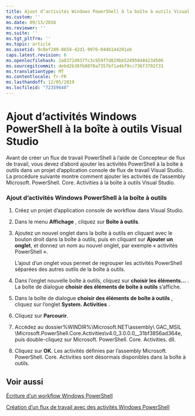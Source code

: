 ```yaml
---
title: Ajout d’activités Windows PowerShell à la boîte à outils Visual Studio | Microsoft Docs
ms.custom: ''
ms.date: 09/13/2016
ms.reviewer: ''
ms.suite: ''
ms.tgt_pltfrm: ''
ms.topic: article
ms.assetid: 9c8ef289-0659-42d1-9976-044b144201eb
caps.latest.revision: 6
ms.openlocfilehash: 2a8372d937fc3c959f7d829bb52495048423d506
ms.sourcegitcommit: debd2b38fb8070a7357bf1a4bf9cc736f3702f31
ms.translationtype: MT
ms.contentlocale: fr-FR
ms.lasthandoff: 12/05/2019
ms.locfileid: "72359648"
---
```

# <a name="adding-windows-powershell-activities-to-the-visual-studio-toolbox"></a>Ajout d’activités Windows PowerShell à la boîte à outils Visual Studio

Avant de créer un flux de travail PowerShell à l’aide de Concepteur de flux de travail, vous devez d’abord ajouter les activités PowerShell à la boîte à outils dans un projet d’application console de flux de travail Visual Studio. La procédure suivante montre comment ajouter les activités de l’assembly Microsoft. PowerShell. Core. Activities à la boîte à outils Visual Studio.

### <a name="adding-windows-powershell-activities-to-the-toolbox"></a>Ajout d’activités Windows PowerShell à la boîte à outils

1. Créez un projet d’application console de workflow dans Visual Studio.

2. Dans le menu **Affichage** , cliquez sur **Boîte à outils**.

3. Ajoutez un nouvel onglet dans la boîte à outils en cliquant avec le bouton droit dans la boîte à outils, puis en cliquant sur **Ajouter un onglet**, et donnez un nom au nouvel onglet, par exemple « activités PowerShell ».

   L’ajout d’un onglet vous permet de regrouper les activités PowerShell séparées des autres outils de la boîte à outils.

4. Dans l’onglet nouvelle boîte à outils, cliquez sur **choisir les éléments...** . La boîte de dialogue **choisir des éléments de boîte à outils** s’affiche.

5. Dans la boîte de dialogue **choisir des éléments de boîte à outils** , cliquez sur l’onglet **System. Activities** .

6. Cliquez sur **Parcourir**.

7. Accédez au dossier%WINDIR%\Microsoft.NET\assembly\ GAC_MSIL \Microsoft.PowerShell.Core.Activities\v4.0_3.0.0.0__31bf3856ad364e, puis double-cliquez sur Microsoft. PowerShell. Core. Activities. dll.

8. Cliquez sur **OK**. Les activités définies par l’assembly Microsoft. PowerShell. Core. Activities sont désormais disponibles dans la boîte à outils.

## <a name="see-also"></a>Voir aussi

[Écriture d’un workflow Windows PowerShell](./writing-a-windows-powershell-workflow.md)

[Création d’un flux de travail avec des activités Windows PowerShell](./creating-a-workflow-with-windows-powershell-activities.md)